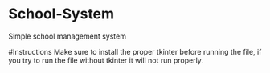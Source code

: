 # School-System
Simple school management system

#Instructions
Make sure to install the proper tkinter before running the file, if you try to run the file without tkinter it will not run properly.
